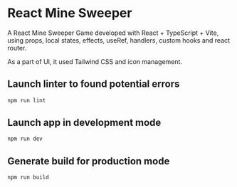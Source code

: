 # React Mine Sweeper

A React Mine Sweeper Game developed with React + TypeScript + Vite, using props, local states, effects, useRef, handlers, custom hooks and react router.

As a part of UI, it used Tailwind CSS and icon management.

## Launch linter to found potential errors

```bash
npm run lint
```

## Launch app in development mode

```bash
npm run dev
```

## Generate build for production mode

```bash
npm run build
```
